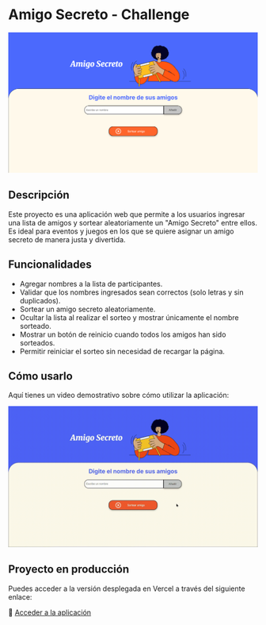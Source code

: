 # Amigo Secreto - Challenge

![Portada del Proyecto](assets/portada.png)

## Descripción
Este proyecto es una aplicación web que permite a los usuarios ingresar una lista de amigos y sortear aleatoriamente un "Amigo Secreto" entre ellos. Es ideal para eventos y juegos en los que se quiere asignar un amigo secreto de manera justa y divertida.

## Funcionalidades
- Agregar nombres a la lista de participantes.
- Validar que los nombres ingresados sean correctos (solo letras y sin duplicados).
- Sortear un amigo secreto aleatoriamente.
- Ocultar la lista al realizar el sorteo y mostrar únicamente el nombre sorteado.
- Mostrar un botón de reinicio cuando todos los amigos han sido sorteados.
- Permitir reiniciar el sorteo sin necesidad de recargar la página.

## Cómo usarlo
Aquí tienes un video demostrativo sobre cómo utilizar la aplicación:

[![Ver demostración](assets/demostracion.gif)](assets/demostracion.gif)

## Proyecto en producción
Puedes acceder a la versión desplegada en Vercel a través del siguiente enlace:

🔗 [Acceder a la aplicación](https://challenge-amigo-secreto-lemon-rho.vercel.app/)
